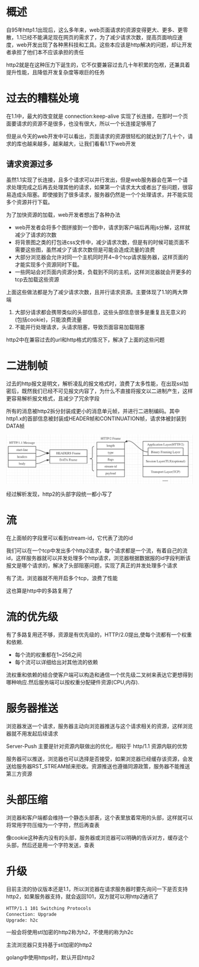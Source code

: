 # 概述
自95年http1.1出现后，这么多年来，web页面请求的资源变得更大、更多、更零散，1.1已经不能满足现在网页的需求了，为了减少请求次数，提高页面响应速度，web开发出现了各种黑科技和工具。这些本应该是http解决的问题，却让开发者承担了他们本不应该承担的责任

http2就是在这种压力下诞生的，它不仅要兼容过去几十年积累的包袱，还兼具着提升性能，且降低开发复杂度等艰巨的任务

# 过去的糟糕处境
在1.1中，最大的改变就是 connection:keep-alive 实现了长连接，在那时一个页面要请求的资源不是很多，也没有很大，所以一个长连接足够用了

但是从今天的web开发中可以看出，页面请求的资源很轻松的就达到了几十个，请求的库也越来越多，越来越大，让我们看看1.1下web开发

## 请求资源过多

虽然1.1实现了长连接，且多个请求可以并行发出，但是web服务器会在第一个请求处理完成之后再去处理其他的请求，如果第一个请求太大或者出了些问题，很容易造成头阻塞。即使接到了很多请求，服务器仍然是一个个处理请求，并不能实现多个资源并行下载。

为了加快资源的加载，web开发者想出了各种办法

- web开发者会将多个图拼接到一个图中，请求到客户端后再用js分解，这样就减少了请求的次数
- 将背景图之类的打包进css文件中，减少请求次数，但是有的时候可能页面不需要这些图，虽然减少了请求次数但是可能会造成流量的浪费
- 大部分浏览器会允许对同一个主机同时开4~8个tcp请求服务器，这样页面的才能实现多个资源同时下载。
- 一些网站会对页面内资源分类，负载到不同的主机，这样浏览器就会开更多的tcp去加载这些资源 

上面这些做法都是为了减少请求次数，且并行请求资源。主要体现了1.1的两大弊端

1. 大部分请求都会携带类似的头部信息，这些头部信息很多是重复且无意义的(包括cookie)，只能浪费流量
2. 不能并行处理请求，头请求阻塞，导致页面容易加载阻塞

http2中在兼容过去的url和http格式的情况下，解决了上面的这些问题

# 二进制帧
过去的http报文是明文，解析凌乱的报文格式时，浪费了太多性能，在出现ssl加密后，既然我们已经不可见报文内容了，为什么不直接将报文以二进制产生，这样更容易解析报文格式，且减少了冗余字段

所有的消息被http2拆分封装成更小的消息单元帧，并进行二进制编码。其中http1.x的首部信息被封装成HEADER帧和CONTINUATION帧，请求体被封装到DATA帧

![](img/12.jpg)

经过解析发现，http2的头部字段统一都小写了

# 流
在上面帧的字段里可以看到stream-id，它代表了流的id

我们可以在一个tcp中发出多个http2请求，每个请求都是一个流，有着自己的流id，这样服务器就可以并发处理多个http请求，浏览器根据数据报的id字段判断该报文是哪个请求的，解决了头部阻塞问题，实现了真正的并发处理多个请求

有了流，浏览器就不用开启多个tcp，浪费了性能

这也算是http中的多路复用了

# 流的优先级
有了多路复用还不够，资源是有优先级的，HTTP/2.0提出,使每个流都有一个权重和依赖.

- 每个流的权重都在1~256之间
- 每个流可以详细给出对其他流的依赖

流权重和依赖的结合使客户端可以构造和通信一个优先级二叉树来表达它更想得到哪种响应.然后服务端可以按权重分配硬件资源(CPU,内存).

# 服务器推送
浏览器发送一个请求，服务器主动向浏览器推送与这个请求相关的资源，这样浏览器就不用发起后续请求

Server-Push 主要是针对资源内联做出的优化，相较于 http/1.1 资源内联的优势

服务器可以推送，浏览器也可以选择是否接受，如果浏览器已经缓存该资源，会发送给服务器RST_STREAM帧来拒收。资源推送也遵循同源政策，服务器不能推送第三方资源

# 头部压缩
浏览器和客户端都会维持一个静态头部表，这个表里放着常用的头部，这样就可以将常用字符压缩为一个字符，然后再查表

像cookie这种表内没有的头部，服务器或浏览器可以明确的告诉对方，缓存这个头部，然后还是用一个字符发送，查表

# 升级
目前主流的协议版本还是1.1，所以浏览器在请求服务器时要先询问一下是否支持http2，如果服务器支持，就会返回101，双方就可以用http2通讯了

    HTTP/1.1 101 Switching Protocols
    Connection: Upgrade
    Upgrade: h2c

一般会将使用stl加密的http2称为h2，不使用的称为h2c

主流浏览器只支持基于stl加密的http2

golang中使用https时，默认开启http2